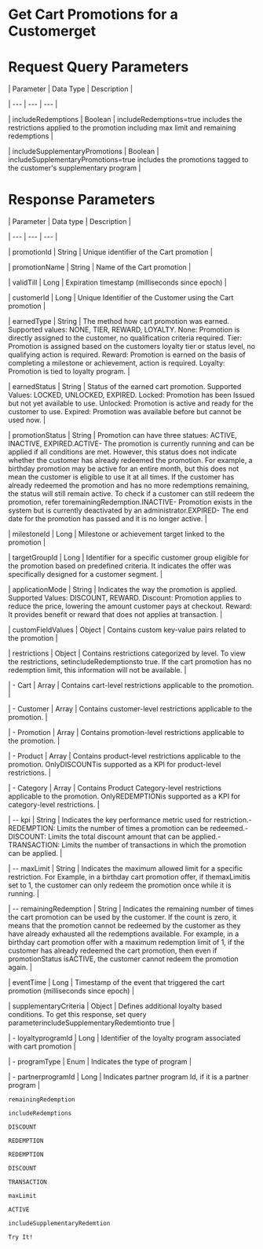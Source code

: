 # Get Cart Promotions for a Customerget

# Request Query Parameters

| Parameter | Data Type | Description |

| --- | --- | --- |

| includeRedemptions | Boolean | includeRedemptions=true includes the restrictions applied to the promotion including max limit and remaining redemptions |

| includeSupplementaryPromotions | Boolean | includeSupplementaryPromotions=true includes the promotions tagged to the customer's supplementary program |



# Response Parameters

| Parameter | Data type | Description |

| --- | --- | --- |

| promotionId | String | Unique identifier of the Cart promotion |

| promotionName | String | Name of the Cart promotion |

| validTill | Long | Expiration timestamp (milliseconds since epoch) |

| customerId | Long | Unique Identifier of the Customer using the Cart promotion |

| earnedType | String | The method how cart promotion was earned. Supported values: NONE, TIER, REWARD, LOYALTY. None: Promotion is directly assigned to the customer, no qualification criteria required. Tier: Promotion is assigned based on the customers loyalty tier or status level, no qualifying action is required. Reward: Promotion is earned on the basis of completing a milestone or achievement, action is required. Loyalty: Promotion is tied to loyalty program. |

| earnedStatus | String | Status of the earned cart promotion. Supported Values: LOCKED, UNLOCKED, EXPIRED. Locked: Promotion has been Issued but not yet available to use. Unlocked: Promotion is active and ready for the customer to use. Expired: Promotion was available before but cannot be used now. |

| promotionStatus | String | Promotion can have three statues: ACTIVE, INACTIVE, EXPIRED.ACTIVE- The promotion is currently running and can be applied if all conditions are met. However, this status does not indicate whether the customer has already redeemed the promotion. For example, a birthday promotion may be active for an entire month, but this does not mean the customer is eligible to use it at all times. If the customer has already redeemed the promotion and has no more redemptions remaining, the status will still remain active. To check if a customer can still redeem the promotion, refer toremainingRedemption.INACTIVE- Promotion exists in the system but is currently deactivated by an administrator.EXPIRED- The end date for the promotion has passed and it is no longer active. |

| milestoneId | Long | Milestone or achievement target linked to the promotion |

| targetGroupId | Long | Identifier for a specific customer group eligible for the promotion based on predefined criteria. It indicates the offer was specifically designed for a customer segment. |

| applicationMode | String | Indicates the way the promotion is applied. Supported Values: DISCOUNT, REWARD. Discount: Promotion applies to reduce the price, lowering the amount customer pays at checkout. Reward: It provides benefit or reward that does not applies at transaction. |

| customFieldValues | Object | Contains custom key-value pairs related to the promotion |

| restrictions | Object | Contains restrictions categorized by level. To view the restrictions, setincludeRedemptionsto true. If the cart promotion has no redemption limit, this information will not be available. |

| - Cart | Array | Contains cart-level restrictions applicable to the promotion. |

| - Customer | Array | Contains customer-level restrictions applicable to the promotion. |

| - Promotion | Array | Contains promotion-level restrictions applicable to the promotion. |

| - Product | Array | Contains product-level restrictions applicable to the promotion. OnlyDISCOUNTis supported as a KPI for product-level restrictions. |

| - Category | Array | Contains Product Category-level restrictions applicable to the promotion. OnlyREDEMPTIONis supported as a KPI for category-level restrictions. |

| -- kpi | String | Indicates the key performance metric used for restriction.-REDEMPTION: Limits the number of times a promotion can be redeemed.-DISCOUNT: Limits the total discount amount that can be applied.-TRANSACTION: Limits the number of transactions in which the promotion can be applied. |

| -- maxLimit | String | Indicates the maximum allowed limit for a specific restriction. For Example, in a birthday cart promotion offer, if themaxLimitis set to 1, the customer can only redeem the promotion once while it is running. |

| -- remainingRedemption | String | Indicates the remaining number of times the cart promotion can be used by the customer. If the count is zero, it means that the promotion cannot be redeemed by the customer as they have already exhausted all the redemptions available. For example, in a birthday cart promotion offer with a maximum redemption limit of 1, if the customer has already redeemed the cart promotion, then even if promotionStatus isACTIVE, the customer cannot redeem the promotion again. |

| eventTime | Long | Timestamp of the event that triggered the cart promotion (milliseconds since epoch) |

| supplementaryCriteria | Object | Defines additional loyalty based conditions. To get this response, set query parameterincludeSupplementaryRedemtionto true |

| - loyaltyprogramId | Long | Identifier of the loyalty program associated with cart promotion |

| - programType | Enum | Indicates the type of program |

| - partnerprogramId | Long | Indicates partner program Id, if it is a partner program |



`remainingRedemption`

`includeRedemptions`

`DISCOUNT`

`REDEMPTION`

`REDEMPTION`

`DISCOUNT`

`TRANSACTION`

`maxLimit`

`ACTIVE`

`includeSupplementaryRedemtion`

`Try It!`